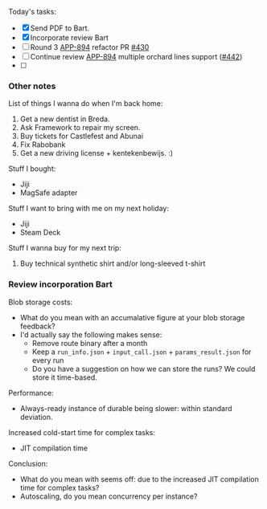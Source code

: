 Today's tasks:
- [x] Send PDF to Bart.
- [x] Incorporate review Bart
- [ ] Round 3 [APP-894](https://agxeed.atlassian.net/browse/APP-894) refactor PR  [#430](https://bitbucket.org/agxeed/agx_routing/pull-requests/430)
- [ ] Continue review  [APP-894](https://agxeed.atlassian.net/browse/APP-894) multiple orchard lines support ([#442](https://bitbucket.org/agxeed/agx_routing/pull-requests/442))
- [ ] 

### Other notes

List of things I wanna do when I'm back home:
1. Get a new dentist in Breda.
2. Ask Framework to repair my screen.
3. Buy tickets for Castlefest and Abunai
4. Fix Rabobank
5. Get a new driving license + kentekenbewijs. :)

Stuff I bought:
- Jiji
- MagSafe adapter

Stuff I want to bring with me on my next holiday:
- Jiji
- Steam Deck

Stuff I wanna buy for my next trip:
1. Buy technical synthetic shirt and/or long-sleeved t-shirt

### Review incorporation Bart

Blob storage costs:
- What do you mean with an accumalative figure at your blob storage feedback?
- I'd actually say the following makes sense:
    - Remove route binary after a month
    - Keep a `run_info.json` + `input_call.json` + `params_result.json` for every run
    - Do you have a suggestion on how we can store the runs? We could store it time-based.

Performance:
- Always-ready instance of durable being slower: within standard deviation.

Increased cold-start time for complex tasks:
- JIT compilation time

Conclusion:
- What do you mean with seems off: due to the increased JIT compilation time for complex tasks?
- Autoscaling, do you mean concurrency per instance?